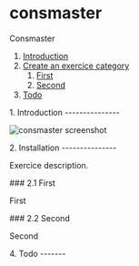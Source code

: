 consmaster
==========

Consmaster

1. [Introduction](#introduction)
2. [Create an exercice category](#exercice)
    1. [First](#exerciceFirst)
    2. [Second](#exerciceSecond)
3. [Todo](#todo)

<a name="introduction"/>
1. Introduction
---------------

![consmaster screenshot](https://raw.github.com/glanchow/consmaster/master/doc/screenshot.jpg)

<a name="installation"/>
2. Installation
---------------

Exercice description.

<a name="exerciceFirst"/>
### 2.1 First

First

<a name="exerciceSecond"/>
### 2.2 Second

Second

<a name="todo"/>
4. Todo
-------
